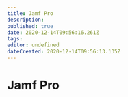 ```yaml
---
title: Jamf Pro
description: 
published: true
date: 2020-12-14T09:56:16.261Z
tags: 
editor: undefined
dateCreated: 2020-12-14T09:56:13.135Z
---
```


# Jamf Pro